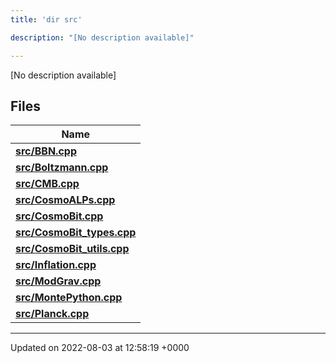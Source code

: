 ```yaml
---
title: 'dir src'

description: "[No description available]"

---
```







[No description available]

## Files

| Name           |
| -------------- |
| **[src/BBN.cpp](/documentation/code/colliderbit/files/bbn_8cpp/#file-bbn.cpp)**  |
| **[src/Boltzmann.cpp](/documentation/code/colliderbit/files/boltzmann_8cpp/#file-boltzmann.cpp)**  |
| **[src/CMB.cpp](/documentation/code/colliderbit/files/cmb_8cpp/#file-cmb.cpp)**  |
| **[src/CosmoALPs.cpp](/documentation/code/colliderbit/files/cosmoalps_8cpp/#file-cosmoalps.cpp)**  |
| **[src/CosmoBit.cpp](/documentation/code/colliderbit/files/cosmobit_8cpp/#file-cosmobit.cpp)**  |
| **[src/CosmoBit_types.cpp](/documentation/code/colliderbit/files/cosmobit__types_8cpp/#file-cosmobit-types.cpp)**  |
| **[src/CosmoBit_utils.cpp](/documentation/code/colliderbit/files/cosmobit__utils_8cpp/#file-cosmobit-utils.cpp)**  |
| **[src/Inflation.cpp](/documentation/code/colliderbit/files/inflation_8cpp/#file-inflation.cpp)**  |
| **[src/ModGrav.cpp](/documentation/code/colliderbit/files/modgrav_8cpp/#file-modgrav.cpp)**  |
| **[src/MontePython.cpp](/documentation/code/colliderbit/files/montepython_8cpp/#file-montepython.cpp)**  |
| **[src/Planck.cpp](/documentation/code/colliderbit/files/planck_8cpp/#file-planck.cpp)**  |






-------------------------------

Updated on 2022-08-03 at 12:58:19 +0000

